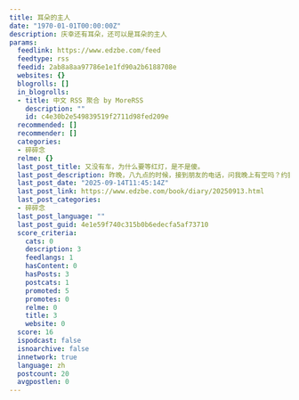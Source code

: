 ```yaml
---
title: 耳朵的主人
date: "1970-01-01T00:00:00Z"
description: 庆幸还有耳朵，还可以是耳朵的主人
params:
  feedlink: https://www.edzbe.com/feed
  feedtype: rss
  feedid: 2ab8a8aa97786e1e1fd90a2b6188708e
  websites: {}
  blogrolls: []
  in_blogrolls:
  - title: 中文 RSS 聚合 by MoreRSS
    description: ""
    id: c4e30b2e549839519f2711d98fed209e
  recommended: []
  recommender: []
  categories:
  - 碎碎念
  relme: {}
  last_post_title: 又没有车，为什么要等红灯，是不是傻。
  last_post_description: 昨晚，八九点的时候，接到朋友的电话，问我晚上有空吗？约我喝茶，应约了。 陪娃儿看了部好电影《姥姥的外孙》，泰剧 […]
  last_post_date: "2025-09-14T11:45:14Z"
  last_post_link: https://www.edzbe.com/book/diary/20250913.html
  last_post_categories:
  - 碎碎念
  last_post_language: ""
  last_post_guid: 4e1e59f740c315b0b6edecfa5af73710
  score_criteria:
    cats: 0
    description: 3
    feedlangs: 1
    hasContent: 0
    hasPosts: 3
    postcats: 1
    promoted: 5
    promotes: 0
    relme: 0
    title: 3
    website: 0
  score: 16
  ispodcast: false
  isnoarchive: false
  innetwork: true
  language: zh
  postcount: 20
  avgpostlen: 0
---
```

